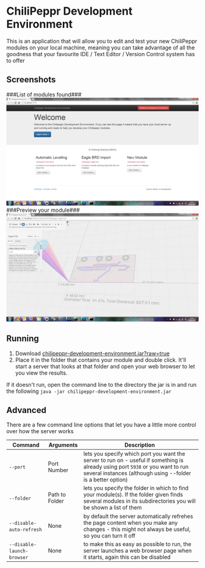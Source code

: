 # ChiliPeppr Development Environment #
This is an application that will allow you to edit and test your new ChiliPeppr modules on your local machine, 
meaning you can take advantage of all the goodness that your favourite IDE / Text Editor / Version Control system has to offer

## Screenshots ##
###List of modules found###
![List of Modules Found](/screenshots/overview.png?raw=true)
###Preview your module###
![List of Modules Found](/screenshots/module.png?raw=true)

## Running ##
1. Download [chilipeppr-development-environment.jar?raw=true](https://github.com/shaggythesheep/chilipeppr-development-environment/blob/master/chilipeppr-development-environment.jar)
2. Place it in the folder that contains your module and double click. It'll start a server that looks at that folder and open your web browser to let you view the results.

If it doesn't run, open the command line to the directory the jar is in and run the following `java -jar chilipeppr-development-environment.jar`

## Advanced ##
There are a few command line options that let you have a little more control over how the server works

|Command|Arguments|Description|
|-------|---------|-----------|
|`--port`|Port Number|lets you specify which port you want the server to run on - useful if something is already using port `5938` or you want to run several instances (although using --folder is a better option)|
|`--folder`|Path to Folder|lets you specify the folder in which to find your module(s). If the folder given finds several modules in its subdirectories you will be shown a list of them|
|`--disable-auto-refresh`|None|by default the server automatically refrehes the page content when you make any changes - this might not always be useful, so you can turn it off|
|`--disable-launch-browser`|None|to make this as easy as possible to run, the server launches a web browser page when it starts, again this can be disabled|